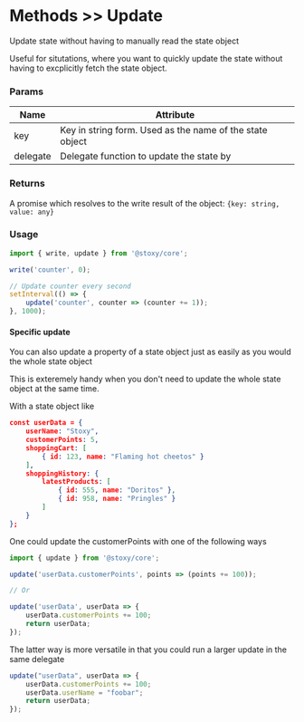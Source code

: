 # Methods >> Update

Update state without having to manually read the state object

Useful for situtations, where you want to quickly update the state without having to excplicitly fetch the state object.

### Params

| Name     | Attribute                                                |
| -------- | -------------------------------------------------------- |
| key      | Key in string form. Used as the name of the state object |
| delegate | Delegate function to update the state by                 |

### Returns

A promise which resolves to the write result of the object: `{key: string, value: any}`

### Usage

```js copy
import { write, update } from '@stoxy/core';

write('counter', 0);

// Update counter every second
setInterval(() => {
    update('counter', counter => (counter += 1));
}, 1000);
```

#### Specific update

You can also update a property of a state object just as easily as you would the whole state object

This is exteremely handy when you don't need to update the whole state object at the same time.

With a state object like

```json copy
const userData = {
    userName: "Stoxy",
    customerPoints: 5,
    shoppingCart: [
        { id: 123, name: "Flaming hot cheetos" }
    ],
    shoppingHistory: {
        latestProducts: [
            { id: 555, name: "Doritos" },
            { id: 958, name: "Pringles" }
        ]
    }
};
```

One could update the customerPoints with one of the following ways

```js copy
import { update } from '@stoxy/core';

update('userData.customerPoints', points => (points += 100));

// Or

update('userData', userData => {
    userData.customerPoints += 100;
    return userData;
});
```

The latter way is more versatile in that you could run a larger update in the same delegate

```js copy
update("userData", userData => {
    userData.customerPoints += 100;
    userData.userName = "foobar";
    return userData;
});
```
